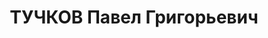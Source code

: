 ---
title: ТУЧКОВ Павел Григорьевич
description: "Род. в 1918, с. Журавское, русский, обр.: грамотный, б/п. Проживал:\
  \ Новоселицкий р-н, с. Журавское. Учащийся \n  Арестован 23.05.1937. Приговор: 10\
  \ лет ИТЛ"
---